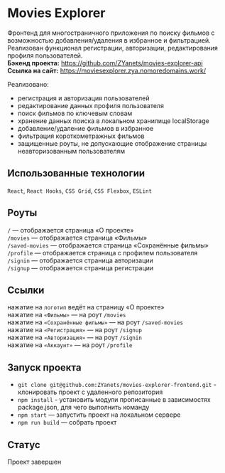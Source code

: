 # Movies Explorer
Фронтенд для многостраничного приложения по поиску фильмов с возможностью добавления/удаления в избранное и фильтрацией. Реализован функционал регистрации, авторизации, редактирования профиля пользователей.  
**Бэкенд проекта:** https://github.com/ZYanets/movies-explorer-api  
**Ссылка на сайт:** https://moviesexplorer.zya.nomoredomains.work/

Реализовано:
- регистрация и авторизация пользователей
- редактирование данных профиля пользователя
- поиск фильмов по ключевым словам
- хранение данных поиска в локальном хранилище localStorage
- добавление/удаление фильмов в избранное
- фильтрация короткометражных фильмов
- защищенные роуты, не допускающие отображение страницы неавторизованным пользователям

## Использованные технологии
`React`, `React Hooks`, `CSS Grid`, `CSS Flexbox`, `ESLint`

## Роуты
`/` — отображается страница «О проекте»  
`/movies` — отображается страница «Фильмы»  
`/saved-movies` — отображается страница «Сохранённые фильмы»  
`/profile` — отображается страница с профилем пользователя  
`/signin` — отображается страница авторизации  
`/signup` — отображается страница регистрации  

## Ссылки
нажатие на `логотип` ведёт на страницу «О проекте»  
нажатие на `«Фильмы»` — на роут `/movies`  
нажатие на `«Сохранённые фильмы»` — на роут `/saved-movies`  
нажатие на `«Регистрация»` — на роут `/signup`  
нажатие на `«Авторизация»` — на роут `/signin`  
нажатие на `«Аккаунт»` — на роут `/profile`  

## Запуск проекта
- `git clone git@github.com:ZYanets/movies-explorer-frontend.git` - клонировать проект с удаленного репозитория
- `npm install` - установить модули прописанные в зависимостях package.json, для чего выполнить команду
- `npm start` — запустить проект на локальном сервере  
- `npm run build` — собрать проект  

## Статус
Проект завершен
